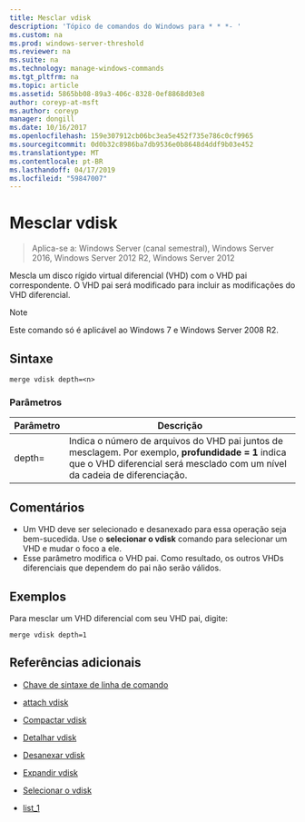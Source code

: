 ```yaml
---
title: Mesclar vdisk
description: 'Tópico de comandos do Windows para * * *- '
ms.custom: na
ms.prod: windows-server-threshold
ms.reviewer: na
ms.suite: na
ms.technology: manage-windows-commands
ms.tgt_pltfrm: na
ms.topic: article
ms.assetid: 5865bb08-89a3-406c-8328-0ef8868d03e8
author: coreyp-at-msft
ms.author: coreyp
manager: dongill
ms.date: 10/16/2017
ms.openlocfilehash: 159e307912cb06bc3ea5e452f735e786c0cf9965
ms.sourcegitcommit: 0d0b32c8986ba7db9536e0b8648d4ddf9b03e452
ms.translationtype: MT
ms.contentlocale: pt-BR
ms.lasthandoff: 04/17/2019
ms.locfileid: "59847007"
---
```

# <a name="merge-vdisk"></a>Mesclar vdisk

>Aplica-se a: Windows Server (canal semestral), Windows Server 2016, Windows Server 2012 R2, Windows Server 2012

Mescla um disco rígido virtual diferencial (VHD) com o VHD pai correspondente. O VHD pai será modificado para incluir as modificações do VHD diferencial.
> [!NOTE]
> Este comando só é aplicável ao Windows 7 e Windows Server 2008 R2.
## <a name="syntax"></a>Sintaxe
```
merge vdisk depth=<n>
```
### <a name="parameters"></a>Parâmetros
|Parâmetro|Descrição|
|-------|--------|
|depth=<n>|Indica o número de arquivos do VHD pai juntos de mesclagem. Por exemplo, **profundidade = 1** indica que o VHD diferencial será mesclado com um nível da cadeia de diferenciação.|
## <a name="remarks"></a>Comentários
-   Um VHD deve ser selecionado e desanexado para essa operação seja bem-sucedida. Use o **selecionar o vdisk** comando para selecionar um VHD e mudar o foco a ele.
-   Esse parâmetro modifica o VHD pai. Como resultado, os outros VHDs diferenciais que dependem do pai não serão válidos.
## <a name="BKMK_Examples"></a>Exemplos
Para mesclar um VHD diferencial com seu VHD pai, digite:
```
merge vdisk depth=1
```
## <a name="additional-references"></a>Referências adicionais
-   [Chave de sintaxe de linha de comando](command-line-syntax-key.md)
-   [attach vdisk](attach-vdisk.md)
-   [Compactar vdisk](compact-vdisk.md)

-   [Detalhar vdisk](detail-vdisk.md)
-   [Desanexar vdisk](detach-vdisk.md)
-   [Expandir vdisk](expand-vdisk.md)
-   [Selecionar o vdisk](select-vdisk.md)
-   [list_1](list_1.md)
